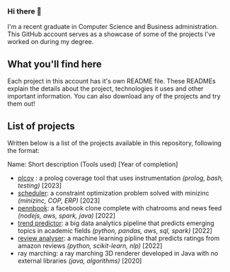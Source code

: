 ### Hi there 👋
I'm a recent graduate in Computer Science and Business administration. This GitHub account serves as a showcase of some of the projects I've worked on during my degree.

## What you'll find here
Each project in this account has it's own README file. These READMEs explain the details about the project, technologies it uses and other important information. You can also download any of the projects and try them out!

## List of projects
Written below is a list of the projects available in this repository, following the format:

Name: Short description (Tools used) \[Year of completion\]

- [plcov](/plcov) : a prolog coverage tool that uses instrumentation *(prolog, bash, testing)* [2023]
- [scheduler](/scheduler): a constraint optimization problem solved with minizinc *(minizinc, COP, ERP)* [2023]
- [pennbook](/pennbook): a facebook clone complete with chatrooms and news feed *(nodejs, aws, spark, java)* [2022]
- [trend predictor](/trend%20predictor): a big data analytics pipeline that predicts emerging topics in academic fields *(python, pandas, aws, sql, spark)* [2022]
- [review analyser](/review%20analyser): a machine learning pipline that predicts ratings from amazon reviews *(python, scikit-learn, nlp)* [2022]
- ray marching: a ray marching 3D renderer developed in Java with no external libraries *(java, algorithms)* [2020]
